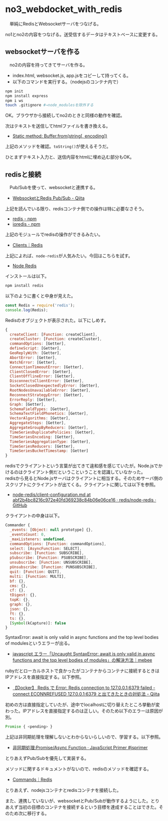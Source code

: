 # no3_webdocket_with_redis
　単純にRedisとWebsocketサーバをつなげる。

no1とno2の内容をつなげる。送受信するデータはテキストベースに変更する。

## websocketサーバを作る
　no2の内容を持ってきてサーバを作る。

- index.html, websocket.js, app.jsをコピーして持ってくる。
- 以下のコマンドを実行する。（nodejsのコンテナ内で）

```bash
npm init
npm install express
npm i ws
touch .gitignore #→node_modulesを除外する
```

OK。ブラウザから接続してno2のときと同様の動作を確認。

次はテキストを送信してhtmlファイルを書き換える。

- [Static method: Buffer.from(string[, encoding])](https://nodejs.org/api/buffer.html#static-method-bufferfromobject-offsetorencoding-length)

上記のメソッドを確認。`toString()`が使えるそうだ。

ひとまずテキスト入力と、送信内容をhtmlに埋め込む部分もOK。

## redisと接続
　Pub/Subを使って、websocketと連携する。

- [WebsocketとRedis Pub/Sub - Qiita](https://qiita.com/satofujino/items/7bf4b99e2176f63ca7ef)

上記を読んでいる限り、redisコンテナ側での操作は特に必要なさそう。

- [redis - npm](https://www.npmjs.com/package/redis)
- [ioredis - npm](https://www.npmjs.com/package/ioredis)

上記のモジュールでredisの操作ができるみたい。

- [Clients｜Redis](https://redis.io/resources/clients/#nodejs)

上記によれば、`node-redis`が人気みたい。今回はこちらを試す。

- [Node Redis](https://redis.js.org/)

インストールは以下。

```bash
npm install redis
```

以下のように書くと中身が見えた。

```js
const Redis = require('redis');
console.log(Redis);
```

Redisのオブジェクトが表示された。以下にしめす。

```js
{
  createClient: [Function: createClient],
  createCluster: [Function: createCluster],
  commandOptions: [Getter],
  defineScript: [Getter],
  GeoReplyWith: [Getter],
  AbortError: [Getter],
  WatchError: [Getter],
  ConnectionTimeoutError: [Getter],
  ClientClosedError: [Getter],
  ClientOfflineError: [Getter],
  DisconnectsClientError: [Getter],
  SocketClosedUnexpectedlyError: [Getter],
  RootNodesUnavailableError: [Getter],
  ReconnectStrategyError: [Getter],
  ErrorReply: [Getter],
  Graph: [Getter],
  SchemaFieldTypes: [Getter],
  SchemaTextFieldPhonetics: [Getter],
  VectorAlgorithms: [Getter],
  AggregateSteps: [Getter],
  AggregateGroupByReducers: [Getter],
  TimeSeriesDuplicatePolicies: [Getter],
  TimeSeriesEncoding: [Getter],
  TimeSeriesAggregationType: [Getter],
  TimeSeriesReducers: [Getter],
  TimeSeriesBucketTimestamp: [Getter]
}
```

redisでクライアントという言葉が出てきて違和感を感じていたが。Node.jsでかけるのはクライアント側だというこということを認識していなかった。  
redisから見るとNode.jsサーバはクライアントに相当する。そのためサーバ側のスクリプトにクライアントが出てくる。クライアントに関しては以下を参照。

- [node-redis/client-configuration.md at abf2b4bc8216c972e40fd369238c84b06e06ce16 · redis/node-redis · GitHub](https://github.com/redis/node-redis/blob/HEAD/docs/client-configuration.md)

クライアントの中身は以下。

```js
Commander {
  _events: [Object: null prototype] {},
  _eventsCount: 0,
  _maxListeners: undefined,
  commandOptions: [Function: commandOptions],
  select: [AsyncFunction: SELECT],
  subscribe: [Function: SUBSCRIBE],
  pSubscribe: [Function: PSUBSCRIBE],
  unsubscribe: [Function: UNSUBSCRIBE],
  pUnsubscribe: [Function: PUNSUBSCRIBE],
  quit: [Function: QUIT],
  multi: [Function: MULTI],
  bf: {},
  cms: {},
  cf: {},
  tDigest: {},
  topK: {},
  graph: {},
  json: {},
  ft: {},
  ts: {},
  [Symbol(kCapture)]: false
}
```

SyntaxError: await is only valid in async functions and the top level bodies of modulesというエラーが出る。
- [javascript エラー「Uncaught SyntaxError: await is only valid in async functions and the top level bodies of modules」の解決方法｜mebee](https://mebee.info/2022/03/02/post-57753/)

rubyだとローカルホストで良かったがコンテナからコンテナに接続するときはIPアドレスを直接指定する。以下参照。
- [【Docker】 Redis で Error: Redis connection to 127.0.0.1:6379 failed - connect ECONNREFUSED 127.0.0.1:6379 と出てきたときの対処法 - Qiita](https://qiita.com/risto24/items/301633687d16ae913ad0)

初めの方は直接指定していたが、途中でlocalhostに切り替えたところ挙動が変わった。IPアドレスを直接指定するのは正しい。そのため以下のエラーは原因が別。

```js
Promise { <pending> }
```

上記は非同期処理を理解しないとわからないらしいので、学習する。以下参照。

- [非同期処理:Promise/Async Function · JavaScript Primer #jsprimer](https://jsprimer.net/basic/async/)

とりあえずPub/Subを優先して実装する。

メソッドに関するドキュメントがないので、redisのメソッドを確認する。

- [Commands｜Redis](https://redis.io/commands/?group=pubsub)

とりあえず、nodejsコンテナとredisコンテナを接続した。

また、連携していないが、websocketとPub/Subが動作するようにした。とりあえず当初の目標のコンテナを接続するという目標を達成することはできた。そのため次に移行する。